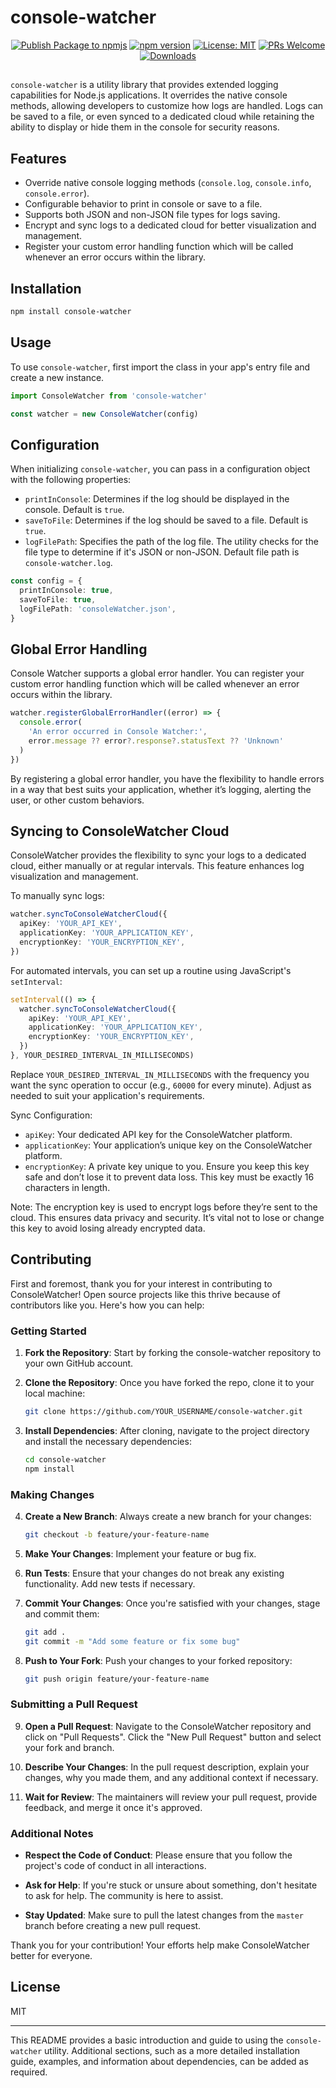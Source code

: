 # console-watcher

<!-- markdownlint-disable MD029 -->
<!-- markdownlint-disable MD033 -->
<div align="center">

[![Publish Package to npmjs](https://github.com/francosion042/console-watcher/actions/workflows/npm-publish.yml/badge.svg)](https://github.com/francosion042/console-watcher/actions/workflows/npm-publish.yml) [![npm version](https://img.shields.io/npm/v/console-watcher.svg?style=flat-square)](https://www.npmjs.org/package/console-watcher) [![License: MIT](https://img.shields.io/badge/License-MIT-yellow.svg)](https://opensource.org/licenses/MIT) [![PRs Welcome](https://img.shields.io/badge/PRs-welcome-brightgreen.svg)](http://makeapullrequest.com) [![Downloads](https://img.shields.io/npm/dm/console-watcher.svg)](https://www.npmjs.com/package/console-watcher)

## </div>

`console-watcher` is a utility library that provides extended logging capabilities for Node.js applications. It overrides the native console methods, allowing developers to customize how logs are handled. Logs can be saved to a file, or even synced to a dedicated cloud while retaining the ability to display or hide them in the console for security reasons.

## Features

- Override native console logging methods (`console.log`, `console.info`, `console.error`).
- Configurable behavior to print in console or save to a file.
- Supports both JSON and non-JSON file types for logs saving.
- Encrypt and sync logs to a dedicated cloud for better visualization and management.
- Register your custom error handling function which will be called whenever an error occurs within the library.

## Installation

```bash
npm install console-watcher
```

## Usage

To use `console-watcher`, first import the class in your app's entry file and create a new instance.

```typescript
import ConsoleWatcher from 'console-watcher'

const watcher = new ConsoleWatcher(config)
```

## Configuration

When initializing `console-watcher`, you can pass in a configuration object with the following properties:

- `printInConsole`: Determines if the log should be displayed in the console. Default is `true`.
- `saveToFile`: Determines if the log should be saved to a file. Default is `true`.
- `logFilePath`: Specifies the path of the log file. The utility checks for the file type to determine if it's JSON or non-JSON. Default file path is `console-watcher.log`.

```typescript
const config = {
  printInConsole: true,
  saveToFile: true,
  logFilePath: 'consoleWatcher.json',
}
```

## Global Error Handling

Console Watcher supports a global error handler. You can register your custom error handling function which will be called whenever an error occurs within the library.

```typescript
watcher.registerGlobalErrorHandler((error) => {
  console.error(
    'An error occurred in Console Watcher:',
    error.message ?? error?.response?.statusText ?? 'Unknown'
  )
})
```

By registering a global error handler, you have the flexibility to handle errors in a way that best suits your application, whether it’s logging, alerting the user, or other custom behaviors.

## Syncing to ConsoleWatcher Cloud

ConsoleWatcher provides the flexibility to sync your logs to a dedicated cloud, either manually or at regular intervals. This feature enhances log visualization and management.

To manually sync logs:

```typescript
watcher.syncToConsoleWatcherCloud({
  apiKey: 'YOUR_API_KEY',
  applicationKey: 'YOUR_APPLICATION_KEY',
  encryptionKey: 'YOUR_ENCRYPTION_KEY',
})
```

For automated intervals, you can set up a routine using JavaScript's `setInterval`:

```typescript
setInterval(() => {
  watcher.syncToConsoleWatcherCloud({
    apiKey: 'YOUR_API_KEY',
    applicationKey: 'YOUR_APPLICATION_KEY',
    encryptionKey: 'YOUR_ENCRYPTION_KEY',
  })
}, YOUR_DESIRED_INTERVAL_IN_MILLISECONDS)
```

Replace `YOUR_DESIRED_INTERVAL_IN_MILLISECONDS` with the frequency you want the sync operation to occur (e.g., `60000` for every minute). Adjust as needed to suit your application's requirements.

Sync Configuration:

- `apiKey`: Your dedicated API key for the ConsoleWatcher platform.
- `applicationKey`: Your application’s unique key on the ConsoleWatcher platform.
- `encryptionKey`: A private key unique to you. Ensure you keep this key safe and don’t lose it to prevent data loss. This key must be exactly 16 characters in length.

Note: The encryption key is used to encrypt logs before they’re sent to the cloud. This ensures data privacy and security. It’s vital not to lose or change this key to avoid losing already encrypted data.

## Contributing

First and foremost, thank you for your interest in contributing to ConsoleWatcher! Open source projects like this thrive because of contributors like you. Here's how you can help:

### Getting Started

1. **Fork the Repository**: Start by forking the console-watcher repository to your own GitHub account.

2. **Clone the Repository**: Once you have forked the repo, clone it to your local machine:

   ```bash
   git clone https://github.com/YOUR_USERNAME/console-watcher.git
   ```

3. **Install Dependencies**: After cloning, navigate to the project directory and install the necessary dependencies:

   ```bash
   cd console-watcher
   npm install
   ```

### Making Changes

4. **Create a New Branch**: Always create a new branch for your changes:

   ```bash
   git checkout -b feature/your-feature-name
   ```

5. **Make Your Changes**: Implement your feature or bug fix.

6. **Run Tests**: Ensure that your changes do not break any existing functionality. Add new tests if necessary.

7. **Commit Your Changes**: Once you're satisfied with your changes, stage and commit them:

   ```bash
   git add .
   git commit -m "Add some feature or fix some bug"
   ```

8. **Push to Your Fork**: Push your changes to your forked repository:

   ```bash
   git push origin feature/your-feature-name
   ```

### Submitting a Pull Request

9. **Open a Pull Request**: Navigate to the ConsoleWatcher repository and click on "Pull Requests". Click the "New Pull Request" button and select your fork and branch.

10. **Describe Your Changes**: In the pull request description, explain your changes, why you made them, and any additional context if necessary.

11. **Wait for Review**: The maintainers will review your pull request, provide feedback, and merge it once it's approved.

### Additional Notes

- **Respect the Code of Conduct**: Please ensure that you follow the project's code of conduct in all interactions.

- **Ask for Help**: If you're stuck or unsure about something, don't hesitate to ask for help. The community is here to assist.

- **Stay Updated**: Make sure to pull the latest changes from the `master` branch before creating a new pull request.

Thank you for your contribution! Your efforts help make ConsoleWatcher better for everyone.

## License

MIT

---

This README provides a basic introduction and guide to using the `console-watcher` utility. Additional sections, such as a more detailed installation guide, examples, and information about dependencies, can be added as required.
